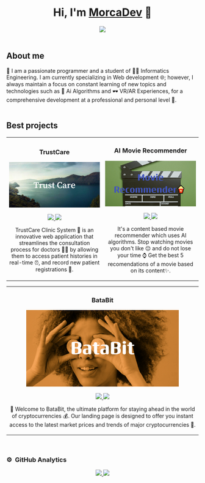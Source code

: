 <div align="center">
<h1 align="center">Hi, I'm <a href="https://www.instagram.com/morca_dev/">MorcaDev</a> 👋</h1>
<img src="https://i.ibb.co/3hzPJ7J/banner.png">
</div>
<br/>

## About me
📢 I am a passionate programmer and a student of 👨‍💻 Informatics Engineering. I am currently specializing in Web development 🌐; however, I always maintain a focus on constant learning of new topics and technologies such as 🤖 Ai Algorithms and 🕶️ VR/AR Experiences, for a comprehensive development at a professional and personal level 🦾.  
<br>

## Best projects
<table>
<tr>
  
<td width="50%">
<h3 align="center">TrustCare</h3>
<div align="center">
<a href="https://github.com/MorcaDev/TrustCare" target="_blank"><img src="https://raw.githubusercontent.com/MorcaDev/TrustCare/master/Demos/banner.png" width="400" alt="Clinic Web System"></a>
<p>
<a href="https://github.com/MorcaDev/TrustCare" target="_blank">
<img src="https://img.shields.io/badge/CÓDIGO-ff9?style=for-the-badge&logo=github&logoColor=black">
</a>
<a href="https://morcadev.github.io/TrustCare" target="_blank">
<img src="https://img.shields.io/badge/-WEB-green?style=for-the-badge&color=fbfc40">
</a>
</p>
<p>TrustCare Clinic System 🥼 is an innovative web application that streamlines the consultation process for doctors 👨‍⚕️ by allowing them to access patient histories in real-time ⏰, and record new patient registrations 📙.</p>
</div>                                                                                  
</td>

<td width="50%">
<h3 align="center">AI Movie Recommender</h3>
<div align="center">
<a href="https://github.com/MorcaDev/MovieRecommender" target="_blank"><img src="https://github.com/MorcaDev/MovieRecommender/blob/master/Assets/banner.png" width="400" alt="Clinic System Based on Web"></a>
<p>
<a href="https://github.com/MorcaDev/MovieRecommender" target="_blank">
<img src="https://img.shields.io/badge/CÓDIGO-ff9?style=for-the-badge&logo=github&logoColor=black">
</a>
<a href="#" target="_blank">
<img src="https://img.shields.io/badge/-WEB-green?style=for-the-badge&color=fbfc40">
</a>
</p>
<p>It's a content based movie recommender which uses AI algorithms. Stop watching movies you don't like 😔 and do not lose your time ⌚  Get the best 5 recomendations of a movie based on its content✨.</p>
</div>
</td>
</tr>

</table> 

<table>
<tr>
  
<td width="50%">
<h3 align="center">BataBit</h3>
<div align="center">
<a href="https://github.com/MorcaDev/BataBit" target="_blank"><img src="https://github.com/MorcaDev/BataBit/blob/master/Assets/banner.png" width="400" alt="Criptocurrency lading page"></a>
<p>
<a href="https://github.com/MorcaDev/BataBit" target="_blank">
<img src="https://img.shields.io/badge/CÓDIGO-ff9?style=for-the-badge&logo=github&logoColor=black">
</a>
<a href="https://morcadev.github.io/BataBit" target="_blank">
<img src="https://img.shields.io/badge/-WEB-green?style=for-the-badge&color=fbfc40">
</a>
</p>
<p>👋 Welcome to BataBit, the ultimate platform for staying ahead in the world of cryptocurrencies 💰. Our landing page is designed to offer you instant access to the latest market prices and trends of major cryptocurrencies 🤑.</p>
</div>                                                                                  
</td>

</tr>

</table> 

</div>
<br>      

### ⚙️ &nbsp;GitHub Analytics

<p align="center">
<a href="https://github.com/MorcaDev">
  <img height="180em" src="https://github-readme-stats-eight-theta.vercel.app/api?username=MorcaDev&show_icons=true&theme=algolia&include_all_commits=true&count_private=true"/>
  <img height="180em" src="https://github-readme-stats-eight-theta.vercel.app/api/top-langs/?username=MorcaDev&layout=compact&langs_count=8&theme=algolia"/>
</a>
</p>
